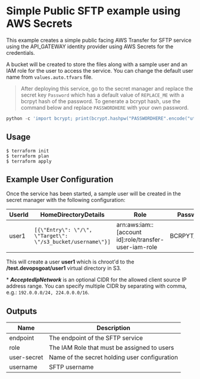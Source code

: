 # Simple Public SFTP example using AWS Secrets

This example creates a simple public facing AWS Transfer for SFTP service using the API_GATEWAY identity provider using AWS Secrets for the credentials.

A bucket will be created to store the files along with a sample user and an IAM role for the user to access the service. You can change the default user name from `values.auto.tfvars` file.

> After deploying this service, go to the secret manager and replace the secret key `Password` which has a default value of `REPLACE_ME` with a bcrpyt hash of the password. To generate a bcrypt hash, use the command below and replace `PASSWORDHERE` with your own password.

```python
python -c 'import bcrypt; print(bcrypt.hashpw("PASSWORDHERE".encode("utf-8"), bcrypt.gensalt()))'
```



## Usage

    $ terraform init
    $ terraform plan
    $ terraform apply

## Example User Configuration

Once the service has been started, a sample user will be created in the secret manager with the following configuration:


| UserId | HomeDirectoryDetails | Role | Password | _AcceptedIpNetwork*_ |
|--------|----------------------|------|----------|-------------------|
| user1 | `[{\"Entry\": \"/\", \"Target\": \"/s3_bucket/username\"}]` | arn:aws:iam::[account id]:role/transfer-user-iam-role | BCRPYT_HASH | 192.168.1.0/24 |

This will create a user **user1** which is chroot'd to the **/test.devopsgoat/user1** virtual directory in S3.

\* **_AcceptedIpNetwork_** is an optional CIDR for the allowed client source IP address range. You can specify multiple CIDR by separating with comma, e.g.: `192.0.0.0/24, 224.0.0.0/16`.


## Outputs

| Name        | Description                                   |
|-------------|-----------------------------------------------|
| endpoint    | The endpoint of the SFTP service              |
| role        | The IAM Role that must be assigned to users   |
| user-secret | Name of the secret holding user configuration |
| username    | SFTP username                                 |
